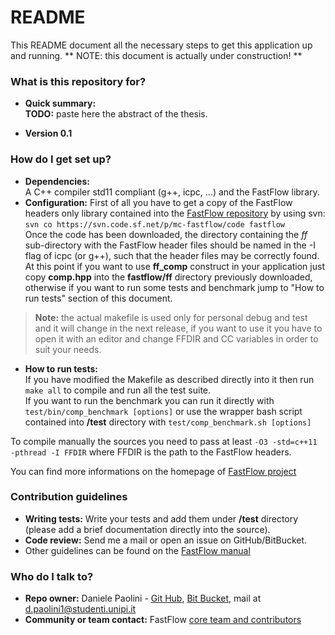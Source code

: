 # README #

This README document all the necessary steps to get this application up and running.
** NOTE: this document is actually under construction! **

### What is this repository for? ###

* **Quick summary:**    
**TODO:** paste here the abstract of the thesis.

* **Version 0.1**

### How do I get set up? ###

* **Dependencies:**    
A C++ compiler std11 compliant (g++, icpc, ...) and the FastFlow library.
* **Configuration:**
First of all you have to get a copy of the FastFlow headers only library contained into the [FastFlow repository](http://sourceforge.net/projects/mc-fastflow/) by using svn:    
``` svn co https://svn.code.sf.net/p/mc-fastflow/code fastflow ```     
Once the code has been downloaded, the directory containing the _ff_ sub-directory with the FastFlow header files should be named in the -I flag of icpc (or g++), such that
the header files may be correctly found.     
At this point if you want to use __ff_comp__ construct in your application just copy __comp.hpp__ into the __fastflow/ff__ directory previously downloaded, otherwise if you
want to run some tests and benchmark jump to "How to run tests" section of this document.   
> **Note:** the actual makefile is used only for personal debug and test and it will change in the next release, if you want to use it you have to open it with an editor and
change FFDIR and CC variables in order to suit your needs.
* **How to run tests:**     
If you have modified the Makefile as described directly into it then run ```make all``` to compile and run all the test suite.     
If you want to run the benchmark you can run it directly with ```test/bin/comp_benchmark [options]``` or use the wrapper bash script contained into __/test__ directory with
```test/comp_benchmark.sh [options]```    
     
To compile manually the sources you need to pass at least ```-O3 -std=c++11 -pthread -I FFDIR``` where FFDIR is the path to the FastFlow headers.     
     
You can find more informations on the homepage of [FastFlow project](https://calvados.di.unipi.it)

### Contribution guidelines ###

* **Writing tests:** Write your tests and add them under __/test__ directory (please add a brief documentation directly into the source).
* **Code review:** Send me a mail or open an issue on GitHub/BitBucket.
* Other guidelines can be found on the [FastFlow manual](http://calvados.di.unpi.it/dokuwiki/doku.php/ffnamespace:refman)

### Who do I talk to? ###

* **Repo owner:** Daniele Paolini - [Git Hub](https://github.com/danfloyd111), [Bit Bucket](https://bitbucket.org/danpaol), mail at d.paolini1@studenti.unipi.it
* **Community or team contact:** FastFlow [core team and contributors](http://calvados.di.unipi.it/dokuwiki/doku.php/ffnamespace:people)
